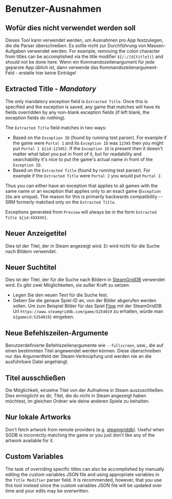 # Benutzer-Ausnahmen
## Wofür dies nicht verwendet werden soll
Dieses Tool kann verwendet werden, um Ausnahmen pro App festzulegen, die die Parser überschreiben. Es sollte nicht zur Durchführung von Massen-Aufgaben verwendet werden. For example, removing the colon character from titles can be accomplished via the title modifier `${/:/|${title}|}` and should not be done here. Wenn ein Kommandozeilenargument für jede geparste App üblich ist, dann verwende das Kommandozeilenargument-Feld - erstelle hier keine Einträge!

## Extracted Title - *Mandatory*
The only mandatory exception field is `Extracted Title`. Once this is specified and the exception is saved, any game that matches will have its fields overridden by any non-blank exception fields (if left blank, the exception fields do nothing).

The `Extracted Title` field matches in two ways:

* Based on the `Exception ID` (found by running test parser). For example if the game were `Portal 1` and its `Exception ID` was `12345` then you might put `Portal 1 ${id:12345}`. If the `Exception ID` is present then it doesn't matter what label you put in front of it, but for readability and searchability it's nice to put the game's actual name in front of the `Exception ID`.
* Based on the `Extracted Title` (found by running test parser). For example if the `Extracted Title` were `Portal 2` you would put `Portal 2`.

Thus you can either have an exception that applies to all games with the same name or an exception that applies only to an exact game (`Exception ID`s are unique). The reason for this is primarily backwards compatibility -- SRM formerly matched only on the `Extracted Title`.

Exceptions generated from `Preview` will always be in the form `Extracted Title ${id:XXXXXX}`.

## Neuer Anzeigetitel

Dies ist der Titel, der in Steam angezeigt wird. Er wird nicht für die Suche nach Bildern verwendet.

## Neuer Suchtitel

Dies ist der Titel, der für die Suche nach Bildern in [SteamGridDB](https://www.steamgriddb.com) verwendet wird. Es gibt zwei Möglichkeiten, sie außer Kraft zu setzen:

* Legen Sie den neuen Text für die Suche fest.
* Geben Sie die genaue Spiel-ID an, von der Bilder abgerufen werden sollen. Um zum Beispiel Bilder für das Spiel [Flow](https://www.steamgriddb.com/game/5254019) mit der SteamGridDB Url `https://www.steamgriddb.com/game/5254019` zu erhalten, würde man `${gameid:5254019}` eingeben.

## Neue Befehlszeilen-Argumente

Benutzerdefinierte Befehlszeilenargumente wie `--fullscreen`, usw., die auf einen bestimmten Titel angewendet werden können. Diese überschreiben nur das Argumentfeld der Steam-Verknüpfung und werden nie an die ausführbare Datei angehängt.

## Titel ausschließen

Die Möglichkeit, einzelne Titel von der Aufnahme in Steam auszuschließen. Dies ermöglicht es dir, Titel, die du nicht in Steam angezeigt haben möchtest, im gleichen Ordner wie deine anderen Spiele zu behalten.

## Nur lokale Artworks

Don't fetch artwork from remote providers (e.g. [steamgriddb](https://www.steamgriddb.com)). Useful when SGDB is incorrectly matching the game or you just don't like any of the artwork available for it.

## Custom Variables
The task of overriding specific titles can also be accomplished by manually editing the custom variables JSON file and using appropriate variables in the `Title Modifier` parser field. It is recommended, however, that you use this tool instead since the custom variables JSON file will be updated over time and your edits may be overwritten.
